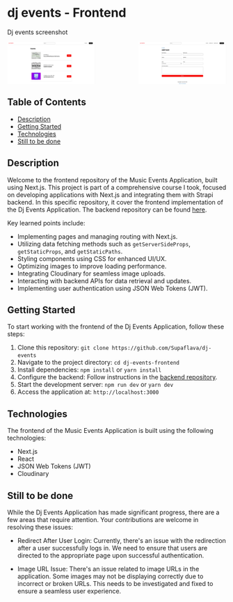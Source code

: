 # dj events - Frontend

Dj events screenshot

<div style="display: flex; justify-content: space-between">
<img src="./screenshots/mainpage.png" alt="Main page" width="40%">
<img src="./screenshots/createevent.png" alt="create event" width="40%">

</div>

## Table of Contents

- [Description](#description)
- [Getting Started](#getting-started)
- [Technologies](#technologies)
- [Still to be done](#Still-to-be-done)

## Description

Welcome to the frontend repository of the Music Events Application, built using Next.js. This project is part of a comprehensive course I took, focused on developing applications with Next.js and integrating them with Strapi backend. In this specific repository, it cover the frontend implementation of the Dj Events Application. The backend repository can be found [here](https://github.com/Supaflava/dj-events-backend).

Key learned points include:

- Implementing pages and managing routing with Next.js.
- Utilizing data fetching methods such as `getServerSideProps`, `getStaticProps`, and `getStaticPaths`.
- Styling components using CSS for enhanced UI/UX.
- Optimizing images to improve loading performance.
- Integrating Cloudinary for seamless image uploads.
- Interacting with backend APIs for data retrieval and updates.
- Implementing user authentication using JSON Web Tokens (JWT).

## Getting Started

To start working with the frontend of the Dj Events Application, follow these steps:

1. Clone this repository: `git clone https://github.com/Supaflava/dj-events`
2. Navigate to the project directory: `cd dj-events-frontend`
3. Install dependencies: `npm install` or `yarn install`
4. Configure the backend: Follow instructions in the [backend repository](https://github.com/Supaflava/dj-events-backend).
5. Start the development server: `npm run dev` or `yarn dev`
6. Access the application at: `http://localhost:3000`

## Technologies

The frontend of the Music Events Application is built using the following technologies:

- Next.js
- React
- JSON Web Tokens (JWT)
- Cloudinary

## Still to be done

While the Dj Events Application has made significant progress, there are a few areas that require attention. Your contributions are welcome in resolving these issues:

- Redirect After User Login: Currently, there's an issue with the redirection after a user successfully logs in. We need to ensure that users are directed to the appropriate page upon successful authentication.

- Image URL Issue: There's an issue related to image URLs in the application. Some images may not be displaying correctly due to incorrect or broken URLs. This needs to be investigated and fixed to ensure a seamless user experience.
